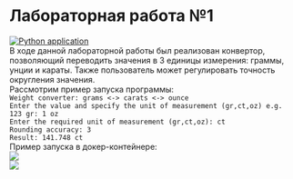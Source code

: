 # Лабораторная работа №1
[![Python application](https://github.com/LizaZaytseva/SE_lab1_converter/actions/workflows/main.yml/badge.svg)](https://github.com/LizaZaytseva/SE_lab1_converter/actions/workflows/main.yml)  
В ходе данной лабораторной работы был реализован конвертор, позволяющий переводить
значения в 3 единицы измерения: граммы, унции и караты.
Также пользователь может регулировать точность округления значения.\
Рассмотрим пример запуска программы: \
```Weight converter: grams <-> carats <-> ounce``` \
```Enter the value and specify the unit of measurement (gr,ct,oz) e.g. 123 gr: 1 oz```\
```Enter the required unit of measurement (gr,ct,oz): ct```\
```Rounding accuracy: 3```\
```Result: 141.748 ct```\
Пример запуска в докер-контейнере:\
![](img2.jpg) \
![](img1.jpg) 
